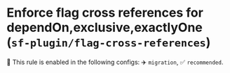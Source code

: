 # Enforce flag cross references for dependOn,exclusive,exactlyOne (`sf-plugin/flag-cross-references`)

💼 This rule is enabled in the following configs: ✈️ `migration`, ✅ `recommended`.

<!-- end auto-generated rule header -->
